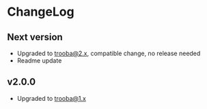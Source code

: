 # ChangeLog

## Next version
* Upgraded to trooba@2.x, compatible change, no release needed
* Readme update

## v2.0.0
* Upgraded to trooba@1.x
